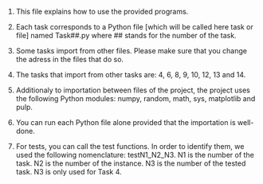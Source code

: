 1) This file explains how to use the provided programs.

2) Each task corresponds to a Python file [which will be called here task or file] named Task##.py where ## stands for the number of the task.

3) Some tasks import from other files. Please make sure that you change the adress in the files that do so.

4) The tasks that import from other tasks are: 4, 6, 8, 9, 10, 12, 13 and 14.

5) Additionaly to importation between files of the project, the project uses the following Python modules: numpy, random, math, sys, matplotlib and pulp.

6) You can run each Python file alone provided that the importation is well-done.

7) For tests, you can call the test functions. In order to identify them, we used the following nomenclature: testN1_N2_N3. N1 is the number of the task. N2 is the number of the instance. N3 is the number of the tested task. N3 is only used for Task 4.
